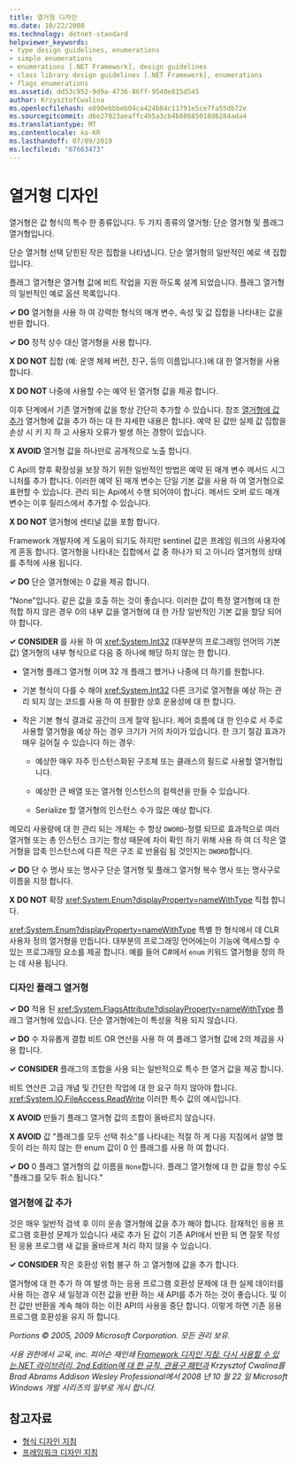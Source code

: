 ```yaml
---
title: 열거형 디자인
ms.date: 10/22/2008
ms.technology: dotnet-standard
helpviewer_keywords:
- type design guidelines, enumerations
- simple enumerations
- enumerations [.NET Framework], design guidelines
- class library design guidelines [.NET Framework], enumerations
- flags enumerations
ms.assetid: dd53c952-9d9a-4736-86ff-9540e815d545
author: KrzysztofCwalina
ms.openlocfilehash: e890ebbbeb04ca424b84c11791e5ce7fa55db72e
ms.sourcegitcommit: d6e27023aeaffc4b5a3cb4b88685018d6284ada4
ms.translationtype: MT
ms.contentlocale: ko-KR
ms.lasthandoff: 07/09/2019
ms.locfileid: "67663473"
---
```

# <a name="enum-design"></a>열거형 디자인

열거형은 값 형식의 특수 한 종류입니다. 두 가지 종류의 열거형: 단순 열거형 및 플래그 열거형입니다.

단순 열거형 선택 닫힌된 작은 집합을 나타냅니다. 단순 열거형의 일반적인 예로 색 집합입니다.

플래그 열거형은 열거형 값에 비트 작업을 지원 하도록 설계 되었습니다. 플래그 열거형의 일반적인 예로 옵션 목록입니다.

**✓ DO** 열거형을 사용 하 여 강력한 형식의 매개 변수, 속성 및 값 집합을 나타내는 값을 반환 합니다.

**✓ DO** 정적 상수 대신 열거형을 사용 합니다.

**X DO NOT** 집합 (예: 운영 체제 버전, 친구, 등의 이름입니다.)에 대 한 열거형을 사용 합니다.

**X DO NOT** 나중에 사용할 수는 예약 된 열거형 값을 제공 합니다.

이후 단계에서 기존 열거형에 값을 항상 간단히 추가할 수 있습니다. 참조 [열거형에 값 추가](#add_value) 열거형에 값을 추가 하는 대 한 자세한 내용은 합니다. 예약 된 값만 실제 값 집합을 손상 시 키 지 하 고 사용자 오류가 발생 하는 경향이 있습니다.

**X AVOID** 열거형 값을 하나만로 공개적으로 노출 합니다.

C Api의 향후 확장성을 보장 하기 위한 일반적인 방법은 예약 된 매개 변수 메서드 시그니처를 추가 합니다. 이러한 예약 된 매개 변수는 단일 기본 값을 사용 하 여 열거형으로 표현할 수 있습니다. 관리 되는 Api에서 수행 되어야이 합니다. 메서드 오버 로드 매개 변수는 이후 릴리스에서 추가할 수 있습니다.

**X DO NOT** 열거형에 센티널 값을 포함 합니다.

Framework 개발자에 게 도움이 되기도 하지만 sentinel 값은 프레임 워크의 사용자에 게 혼동 합니다. 열거형을 나타내는 집합에서 값 중 하나가 되 고 아니라 열거형의 상태를 추적에 사용 됩니다.

**✓ DO** 단순 열거형에는 0 값을 제공 합니다.

"None"입니다. 같은 값을 호출 하는 것이 좋습니다. 이러한 값이 특정 열거형에 대 한 적합 하지 않은 경우 0의 내부 값을 열거형에 대 한 가장 일반적인 기본 값을 할당 되어야 합니다.

**✓ CONSIDER** 를 사용 하 여 <xref:System.Int32> (대부분의 프로그래밍 언어의 기본값) 열거형의 내부 형식으로 다음 중 하나에 해당 하지 않는 한 합니다.

- 열거형 플래그 열거형 이며 32 개 플래그 했거나 나중에 더 하기를 원합니다.

- 기본 형식이 다를 수 해야 <xref:System.Int32> 다른 크기로 열거형을 예상 하는 관리 되지 않는 코드를 사용 하 여 원활한 상호 운용성에 대 한 합니다.

- 작은 기본 형식 결과로 공간이 크게 절약 됩니다. 제어 흐름에 대 한 인수로 서 주로 사용할 열거형을 예상 하는 경우 크기가 거의 차이가 있습니다. 한 크기 절감 효과가 매우 길어질 수 있습니다 하는 경우:

  - 예상한 매우 자주 인스턴스화된 구조체 또는 클래스의 필드로 사용할 열거형입니다.

  - 예상한 큰 배열 또는 열거형 인스턴스의 컬렉션을 만들 수 있습니다.

  - Serialize 할 열거형의 인스턴스 수가 많은 예상 합니다.

메모리 사용량에 대 한 관리 되는 개체는 수 항상 `DWORD`-정렬 되므로 효과적으로 여러 열거형 또는 총 인스턴스 크기는 항상 때문에 차이 확인 하기 위해 사용 하 여 더 작은 열거형을 압축 인스턴스에 다른 작은 구조 로 반올림 됨 것인지는 `DWORD`합니다.

**✓ DO** 단 수 명사 또는 명사구 단순 열거형 및 플래그 열거형 복수 명사 또는 명사구로 이름을 지정 합니다.

**X DO NOT** 확장 <xref:System.Enum?displayProperty=nameWithType> 직접 합니다.

<xref:System.Enum?displayProperty=nameWithType> 특별 한 형식에서 데 CLR 사용자 정의 열거형을 만듭니다. 대부분의 프로그래밍 언어에는이 기능에 액세스할 수 있는 프로그래밍 요소를 제공 합니다. 예를 들어 C#에서 `enum` 키워드 열거형을 정의 하는 데 사용 됩니다.

<a name="design"></a>

### <a name="designing-flag-enums"></a>디자인 플래그 열거형

**✓ DO** 적용 된 <xref:System.FlagsAttribute?displayProperty=nameWithType> 플래그 열거형에 있습니다. 단순 열거형에는이 특성을 적용 되지 않습니다.

**✓ DO** 수 자유롭게 결합 비트 OR 연산을 사용 하 여 플래그 열거형 값에 2의 제곱을 사용 합니다.

**✓ CONSIDER** 플래그의 조합을 사용 되는 일반적으로 특수 한 열거 값을 제공 합니다.

비트 연산은 고급 개념 및 간단한 작업에 대 한 요구 하지 않아야 합니다. <xref:System.IO.FileAccess.ReadWrite> 이러한 특수 값의 예시입니다.

**X AVOID** 만들기 플래그 열거형 값의 조합이 올바르지 않습니다.

**X AVOID** 값 "플래그를 모두 선택 취소"를 나타내는 적절 하 게 다음 지침에서 설명 했 듯이 라는 하지 않는 한 enum 값이 0 인 플래그를 사용 하 여 합니다.

**✓ DO** 0 플래그 열거형의 값 이름을 `None`합니다. 플래그 열거형에 대 한 값을 항상 수도 "플래그를 모두 취소 됩니다."

<a name="add_value"></a>

### <a name="adding-value-to-enums"></a>열거형에 값 추가

것은 매우 일반적 검색 후 이미 운송 열거형에 값을 추가 해야 합니다. 잠재적인 응용 프로그램 호환성 문제가 있습니다 새로 추가 된 값이 기존 API에서 반환 되 면 잘못 작성 된 응용 프로그램 새 값을 올바르게 처리 하지 않을 수 있습니다.

**✓ CONSIDER** 작은 호환성 위험 불구 하 고 열거형에 값을 추가 합니다.

열거형에 대 한 추가 하 여 발생 하는 응용 프로그램 호환성 문제에 대 한 실제 데이터를 사용 하는 경우 새 일정과 이전 값을 반환 하는 새 API를 추가 하는 것이 좋습니다. 및 이전 값만 반환을 계속 해야 하는 이전 API의 사용을 중단 합니다. 이렇게 하면 기존 응용 프로그램 호환성을 유지 하 합니다.

*Portions © 2005, 2009 Microsoft Corporation. 모든 권리 보유.*

*사용 권한에서 교육, inc. 피어슨 재인쇄 [Framework 디자인 지침: 다시 사용할 수 있는.NET 라이브러리, 2nd Edition에 대 한 규칙, 관용구 패턴과](https://www.informit.com/store/framework-design-guidelines-conventions-idioms-and-9780321545619) Krzysztof Cwalina를 Brad Abrams Addison Wesley Professional에서 2008 년 10 월 22 일 Microsoft Windows 개발 시리즈의 일부로 게시 합니다.*

## <a name="see-also"></a>참고자료

- [형식 디자인 지침](../../../docs/standard/design-guidelines/type.md)
- [프레임워크 디자인 지침](../../../docs/standard/design-guidelines/index.md)
